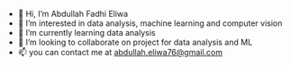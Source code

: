 - 👋 Hi, I’m Abdullah Fadhi Eliwa 
- 👀 I’m interested in data analysis, machine learning and computer vision 
- 🌱 I’m currently learning data analysis
- 💞️ I’m looking to collaborate on project for data analysis and ML
- 📫 you can contact me at abdullah.eliwa76@gmail.com

<!---
AbdullahFEliwa/AbdullahFEliwa is a ✨ special ✨ repository because its `README.md` (this file) appears on your GitHub profile.
You can click the Preview link to take a look at your changes.
--->
